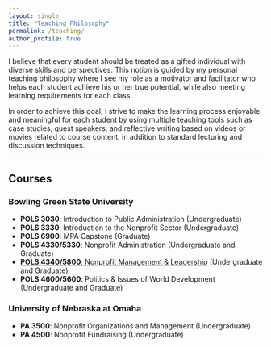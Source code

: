 ```yaml
---
layout: single
title: "Teaching Philosophy"
permalink: /teaching/
author_profile: true
---
```


I believe that every student should be treated as a gifted individual with diverse skills and perspectives. This notion is guided by my personal teaching philosophy where I see my role as a motivator and facilitator who helps each student achieve his or her true potential, while also meeting learning requirements for each class. 

In order to achieve this goal, I strive to make the learning process enjoyable and meaningful for each student by using multiple teaching tools such as case studies, guest speakers, and reflective writing based on videos or movies related to course content, in addition to standard lecturing and discussion techniques.

---

## Courses

### Bowling Green State University

- **POLS 3030**: Introduction to Public Administration (Undergraduate)  
- **POLS 3330**: Introduction to the Nonprofit Sector (Undergraduate)  
- **POLS 6900**: MPA Capstone (Graduate)  
- **POLS 4330/5330**: Nonprofit Administration (Undergraduate and Graduate)  
- [**POLS 4340/5800**: Nonprofit Management & Leadership](https://sites.google.com/view/polsgrantproject/home?authuser=0) (Undergraduate and Graduate)  
- **POLS 4600/5600**: Politics & Issues of World Development (Undergraduate and Graduate)  

### University of Nebraska at Omaha

- **PA 3500**: Nonprofit Organizations and Management (Undergraduate)  
- **PA 4500**: Nonprofit Fundraising (Undergraduate)
